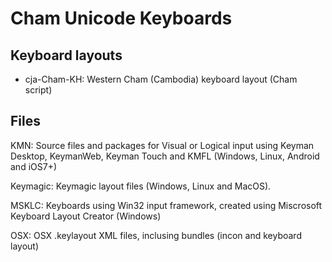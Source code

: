 # Cham Unicode Keyboards


## Keyboard layouts

* cja-Cham-KH: Western Cham (Cambodia) keyboard layout (Cham script)

## Files

KMN: Source files and packages for Visual or Logical input using Keyman Desktop, KeymanWeb, Keyman Touch and KMFL (Windows, Linux, Android and iOS7+)

Keymagic: Keymagic layout files (Windows, Linux and MacOS).

MSKLC: Keyboards using Win32 input framework, created using Miscrosoft Keyboard Layout Creator (Windows)

OSX: OSX .keylayout XML files, inclusing bundles (incon and keyboard layout)

